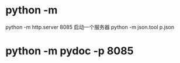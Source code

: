 # python -m 

 python -m http.server 8085 启动一个服务器
 python -m json.tool p.json

# python -m pydoc -p 8085


